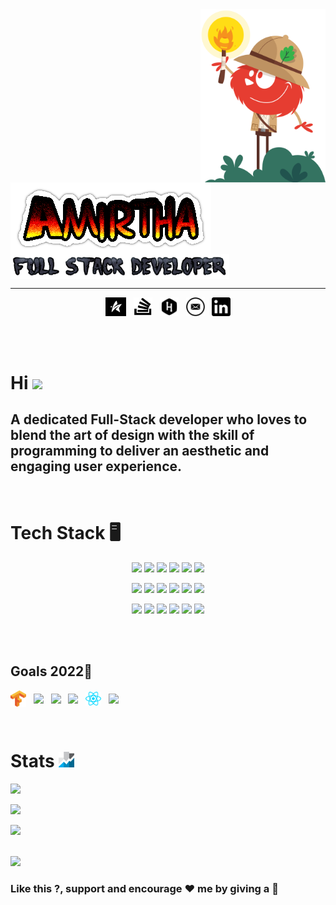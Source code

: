<!-- https://github.com/Dev-Jeromebaek/awesome-web-styling

https://github.com/matiassingers/awesome-readme

https://gist.github.com/PurpleBooth/109311bb0361f32d87a2

https://froala.com/blog/social/how-to-get-up-to-3500-github-stars-in-one-week/
 -->

<a onMouseOver="this.style.transform=(-20deg)">
<img src="cat-explorer.svg" width="200px" align="right">
</a>
<br/>
<br/>

<img src="comicname.png" align="center">
<img src="darkfull.png" align="center" width="350px">            

----

<p align='center'>
<a href="https://amirtha.ml"><img height="30" src="star.png"></a>&nbsp;&nbsp;
<a href="https://stackoverflow.com/users/11783153/amirtha"><img height="30" width="30" src="stack.png"></a>&nbsp;&nbsp;
<a href="https://www.hackerrank.com/amirtha4501?hr_r=1"><img height="30" src="hackerrank.png"></a>&nbsp;&nbsp;
<a href="mailto:amirtha4501@gmail.com"><img height="30" src="mail.png"></a>&nbsp;&nbsp;
<a href="https://www.linkedin.com/in/amirtha-easwaran-11348618a/"><img height="30" src="linkedin.png"></a>
</p>

<br/>
<br/>

# Hi <img src="https://media.giphy.com/media/hvRJCLFzcasrR4ia7z/giphy.gif" width="30px">

## A dedicated Full-Stack developer who loves to blend the art of design with the skill of programming to deliver an aesthetic and engaging user experience.

<br/>

# Tech Stack 🖥️  
<p align="center">
    <img src="https://img.shields.io/badge/-typescript-black?&style=for-the-badge&logo=typescript&logoColor=white">
    <img src="https://img.shields.io/badge/python%20-%2314354C.svg?&style=for-the-badge&logo=python&logoColor=white"/>
    <img src="https://img.shields.io/badge/java%20-%23D00000.svg?&style=for-the-badge&logo=java&logoColor=white"/>    
    <img src="https://img.shields.io/badge/jquery%20-%23007ACC.svg?&style=for-the-badge&logo=jquery&logoColor=white">
    <img src="https://img.shields.io/badge/javascript-%23F7DF1E.svg?&style=for-the-badge&logo=javascript&logoColor=black&labelColor=%2300000"/>
    <img src="https://img.shields.io/badge/node.js%20-%2343853D.svg?&style=for-the-badge&logo=node.js&logoColor=white">
</p>
<p align="center">
    <img src="https://img.shields.io/badge/git%20-%23FF6F00.svg?&style=for-the-badge&logo=git&logoColor=white">
    <img src="https://img.shields.io/badge/-AWS-black?style=for-the-badge&logo=amazon">
    <img src="https://img.shields.io/badge/-Heroku-blueviolet?style=for-the-badge&logo=heroku">
    <img src="https://img.shields.io/badge/html%20-%23E34F26.svg?&style=for-the-badge&logo=html5&logoColor=white"/>
    <img src="https://img.shields.io/badge/css%20-%231572B6.svg?&style=for-the-badge&logo=css3&logoColor=white">
    <img src="https://img.shields.io/badge/-scss-ff69b4.svg?&style=for-the-badge&logo=sass&logoColor=white">
</p>
<p align="center">
    <img src="https://img.shields.io/badge/-Angular-red?style=for-the-badge&logo=angular&color=de0218">
    <img src="https://img.shields.io/badge/-bootstrap-violet?&style=for-the-badge&logo=bootstrap&logoColor=white&color=440166">
    <img src="https://img.shields.io/badge/-Flask-black?style=for-the-badge&logo=flask">
    <img src="https://img.shields.io/badge/-Nestjs-red?style=for-the-badge&logo=nestjs&color=de0218">
    <img src="https://img.shields.io/badge/mysql%20-%2314354C.svg?&style=for-the-badge&logo=mysql&logoColor=white"/>
    <img src="https://img.shields.io/badge/-PostgreSQL-blue?style=for-the-badge&logo=postgresql">
</p>
</p>
<br/>
<br/>

## Goals 2022🎳
 
<img align="center" src="tensorflow.svg" width="25"> &nbsp;
<img align="center" src="https://upload.wikimedia.org/wikipedia/commons/0/05/Scikit_learn_logo_small.svg" width="25"> &nbsp;
<img align="center" src="https://upload.wikimedia.org/wikipedia/commons/c/c6/PyTorch_logo_black.svg" width="25"> &nbsp;
<img align="center" src="https://upload.wikimedia.org/wikipedia/commons/9/93/Amazon_Web_Services_Logo.svg" width="25"> &nbsp;
<img align="center" src="react.svg" width="25"> &nbsp;
<img align="center" src="https://upload.wikimedia.org/wikipedia/commons/0/05/Go_Logo_Blue.svg" width="25"> &nbsp;

<br/>

# Stats <img src="stats.png" width="25"> &nbsp; &nbsp; &nbsp; &nbsp;&nbsp;&nbsp;&nbsp;&nbsp; 
<!-- [![Visitors Badge](https://badges.pufler.dev/visits/amirtha4501/amirtha4501)](https://github.com/amirtha4501) -->

<p>
    <img src="https://github-readme-stats.vercel.app/api/top-langs/?username=amirtha4501&show_icons=true&theme=radical&layout=compact">
</p>
<p>
    <img src="https://github-readme-streak-stats.herokuapp.com/?user=amirtha4501&theme=dark">
<p>
    <img src="https://github-readme-stats.vercel.app/api?username=amirtha4501&show_icons=true&theme=radical">
</p>

<br/>
<a href="https://docs.google.com/gview?url=https://github.com/amirtha4501/Portfolio/raw/master/AmirthaResume.pdf&embedded=true">
    <img src="https://img.shields.io/badge/-resume-blueviolet?style=for-the-badge&logo=resume">
</a>

### Like this ?, support and encourage ❤️ me by giving a 🌟
